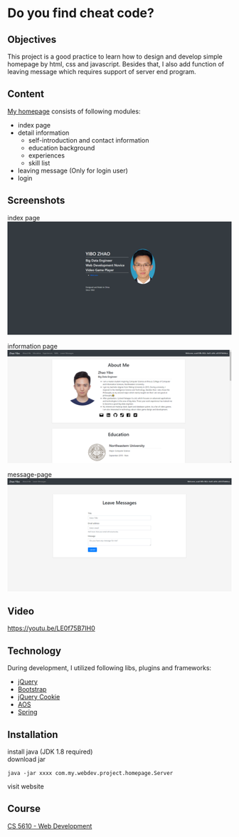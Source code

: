 # Do you find cheat code?

##  Objectives
This project is a good practice to learn how to design and develop simple homepage by html, css and javascript. Besides that, 
I also add function of leaving message which requires support of server end program.

## Content
[My homepage](http://18.144.2.153:8080/) consists of following modules:
* index page
* detail information
  + self-introduction and contact information
  + education background
  + experiences
  + skill list
* leaving message (Only for login user)
* login

## Screenshots
index page
![a](readme-file/index-page.png)

information page
![b](readme-file/information-page.png)

message-page
![b](readme-file/message-page.png)

## Video
https://youtu.be/LE0f75B7IH0

## Technology
During development, I utilized following libs, plugins and frameworks:
* [jQuery](https://jquery.com)
* [Bootstrap](https://getbootstrap.com/)
* [jQuery Cookie](https://github.com/carhartl/jquery-cookie)
* [AOS](https://github.com/michalsnik/aos)
* [Spring](https://spring.io/)

## Installation
install java (JDK 1.8 required)  
download jar
```shell
java -jar xxxx com.my.webdev.project.homepage.Server
```
visit website

## Course
[CS 5610 - Web Development](http://johnguerra.co/classes/webDevelopment_spring_2019/)